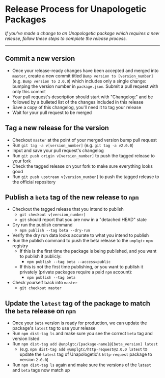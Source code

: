 # Release Process for Unapologetic Packages

_If you've made a change to an Unapologetic package which requires a new release, follow these steps to complete the release process._

---

## Commit a new version

- Once your release-ready changes have been accepted and merged into `master`, create a new commit titled `Bump version to [version_number]` (e.g. `Bump version to 2.0.0`) which includes only a single change: bumping the version number in `package.json`. Submit a pull request with only this commit
- Your pull request's description should start with "Changelog:" and be followed by a bulleted list of the changes included in this release
- Save a copy of this changelog, you'll need it to tag your release
- Wait for your pull request to be merged

## Tag a new release for the version

- Checkout `master` at the point of your merged version bump pull request
- Run `git tag -a v[version_number]` (e.g. `git tag -a v2.0.0`)
- Input and save your pull request's changelog
- Run `git push origin v[version_number]` to push the tagged release to your fork
- Check the tagged release on your fork to make sure everything looks good
- Run `git push upstream v[version_number]` to push the tagged release to the official repository

## Publish a `beta` tag of the new release to `npm`
- Checkout the tagged release that you intend to publish
	- `git checkout v[version_number]`
	- `git` should report that you are now in a "detached HEAD" state
- Dry run the publish command
	- `npm publish --tag beta --dry-run`
- Verify the dry run data looks accurate to what you intend to publish
- Run the publish command to push the beta release to the `unplgtc` `npm` registry
	- If this is the first time the package is being published, and you want to publish it publicly:
		- `npm publish --tag beta --access=public`
	- If this is not the first time publishing, or you want to publish it privately (private packages require a paid `npm` account):
	    - `npm publish --tag beta`
- Check yourself back into `master`
	- `git checkout master`

## Update the `latest` tag of the package to match the `beta` release on `npm`
- Once your `beta` version is ready for production, we can update the package's `latest` tag to use your release
- Run `npm dist-tag ls` and make sure you see the correct `beta` tag and version listed
- Run `npm dist-tag add @unplgtc/[package-name]@[beta_version] latest`
	- (e.g. `npm dist-tag add @unplgtc/http-request@2.0.0 latest` to update the `latest` tag of Unapologetic's `http-request` package to version `2.0.0`)
- Run `npm dist-tag ls` again and make sure the versions of the `latest` and `beta` tags now match up
